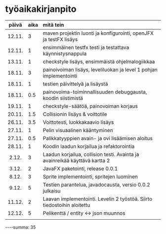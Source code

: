 # työaikakirjanpito

| päivä  | aika   | mitä tein                                                                   |
| :----: | :----- | :-----                                                                      |
| 12.11. | 3      | maven projektin luonti ja konfigurointi, openJFX ja testFX lisäys           |
| 12.11. | 1      | ensimmäinen testfx testi ja testattava käynnistysnappula                    |
| 13.11. | 1      | checkstyle lisäys, ensimmäistä ohjelmalogiikkaa                             |
| 18.11. | 3      | painoivoiman lisäys, leveliluokan ja level 1 pohjan implementointi          |
| 18.11. | 1      | testien päivittelyä ja lisäystä                                             |
| 18.11. | 0.5    | painovoima-toiminnallisuuden debuggausta, koodin siistimistä                |
| 19.11. | 1      | checkstyle-säätöä, painovoiman korjaus                                      |
| 20.11. | 1.5    | Collisionin lisäys & voittotile                                             |
| 26.11. | 3.5    | Voittotesti, luokkakaavio lisäys                                            |
| 27.11. | 1      | Pelin visuaalinen kääntyminen                                               |
| 27.11. | 0.5    | Palikkatyyppien avain- ja ovi lisäämisen aloitus                            |
| 28.11. | 1      | Koodin laadun korjailua ja refaktorointia                                   |
| 2.12.  | 3      | Laadun korjailua, collision testi. Avainta ja avainreikää käyttävä kartta 2 |
| 3.12.  | 2      | JavaFX paketointi, release 0.0.1                                            |
| 8.12.  | 3      | Sprite implementointi, spritejen luominen                                   |
| 9.12.  | 5      | Testien parantelua, javadocausta, versio 0.0.2 julkaisu                     |
| 11.12. | 2      | Laavan implementointi. Levelin 2 työstöä. Siirto tiedostoihin aloitettu     |
| 12.12. | 5      | Pelikenttä / entity <-> json muunnos                                        |
|        |        |                                                                             |
----summa: 35
